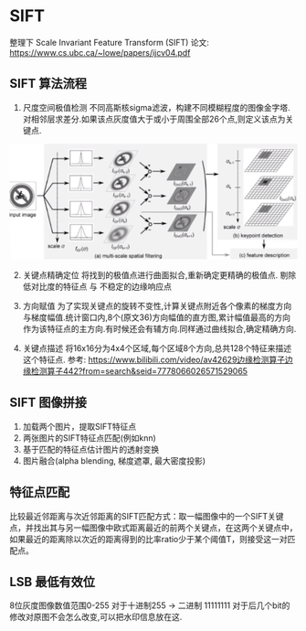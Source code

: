 # SIFT
整理下 Scale Invariant Feature Transform (SIFT)
论文: https://www.cs.ubc.ca/~lowe/papers/ijcv04.pdf

## SIFT 算法流程
1. 尺度空间极值检测
不同高斯核sigma滤波，构建不同模糊程度的图像金字塔.对相邻层求差分.如果该点灰度值大于或小于周围全部26个点,则定义该点为关键点.

![20200703_231317_33](assets/20200703_231317_33.png)

2. 关键点精确定位
将找到的极值点进行曲面拟合,重新确定更精确的极值点. 剔除低对比度的特征点 与 不稳定的边缘响应点

3. 方向赋值
为了实现关键点的旋转不变性,计算关键点附近各个像素的梯度方向与梯度幅值.统计窗口内,8个(原文36)方向幅值的直方图,累计幅值最高的方向作为该特征点的主方向.有时候还会有辅方向.同样通过曲线拟合,确定精确方向.

4. 关键点描述
将16x16分为4x4个区域,每个区域8个方向,总共128个特征来描述这个特征点.
参考: https://www.bilibili.com/video/av42629边缘检测算子边缘检测算子442?from=search&seid=7778066026571529065


## SIFT 图像拼接
1. 加载两个图片，提取SIFT特征点
2. 两张图片的SIFT特征点匹配(例如knn)
3. 基于匹配的特征点估计图片的透射变换
4. 图片融合(alpha blending, 梯度遮罩, 最大密度投影)

## 特征点匹配
比较最近邻距离与次近邻距离的SIFT匹配方式：取一幅图像中的一个SIFT关键点，并找出其与另一幅图像中欧式距离最近的前两个关键点，在这两个关键点中，如果最近的距离除以次近的距离得到的比率ratio少于某个阈值T，则接受这一对匹配点。

## LSB 最低有效位
8位灰度图像数值范围0-255
对于十进制255 -> 二进制 11111111
对于后几个bit的修改对原图不会怎么改变,可以把水印信息放在这.
